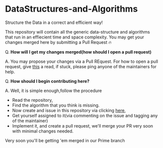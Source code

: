 # DataStructures-and-Algorithms
Structure the Data in a correct and efficient way!

This repository will contain all the generic data-structure and algorithms that run in an effiecient time and space complexity. 
You may get your changes merged here by submitting a Pull Request :fire:

Q. **How will I get my changes merged(how should I open a pull request)**

A. You may propose your changes via a Pull REquest. For how to open a pull request, give [this](https://opensource.com/article/19/7/create-pull-request-github) a read, if stuck, please ping anyone of the maintainers for help.

Q. **How should I begin contributing here?**

A. Well, it is simple enough,follow the procedure
   * Read the repository, 
   * Find the algorithm that you think is missing. 
   * Now create and issue in this repository via clicking [here](https://github.com/hacktoberfest2k20/DataStructures-and-Algorithms/issues/new), 
   * Get yourself assigned to it(via commenting on the issue and tagging any of the maintainer)
   * Implement it, and create a pull request, we'll merge your PR very soon with minimal changes needed.
   
 Very soon you'll be getting 'em merged in our Prime branch  
